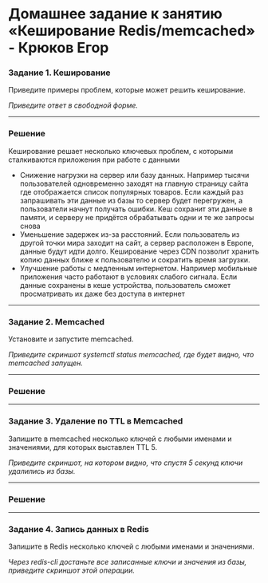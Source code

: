 # Домашнее задание к занятию «Кеширование Redis/memcached» - Крюков Егор

### Задание 1. Кеширование 

Приведите примеры проблем, которые может решить кеширование. 

*Приведите ответ в свободной форме.*

---
### Решение
Кеширование решает несколько ключевых проблем, с которыми сталкиваются приложения при работе с данными
- Снижение нагрузки на сервер или базу данных. Например тысячи пользователей одновременно заходят на главную страницу сайта где отображается список популярных товаров. Если каждый раз запрашивать эти данные из базы то сервер будет перегружен, а пользователи начнут получать ошибки. Кеш сохранит эти данные в памяти, и серверу не придётся обрабатывать одни и те же запросы снова
- Уменьшение задержек из-за расстояний. Если пользователь из другой точки мира заходит на сайт, а сервер расположен в Европе, данные будут идти долго. Кеширование через CDN позволит хранить копию данных ближе к пользователю и сократить время загрузки. 
- Улучшение работы с медленным интернетом. Например мобильные приложения часто работают в условиях слабого сигнала. Если данные сохранены в кеше устройства, пользователь сможет просматривать их даже без доступа в интернет

---
### Задание 2. Memcached

Установите и запустите memcached.

*Приведите скриншот systemctl status memcached, где будет видно, что memcached запущен.*

---
### Решение
---
### Задание 3. Удаление по TTL в Memcached

Запишите в memcached несколько ключей с любыми именами и значениями, для которых выставлен TTL 5. 

*Приведите скриншот, на котором видно, что спустя 5 секунд ключи удалились из базы.*

---
### Решение

---
### Задание 4. Запись данных в Redis

Запишите в Redis несколько ключей с любыми именами и значениями. 

*Через redis-cli достаньте все записанные ключи и значения из базы, приведите скриншот этой операции.*
